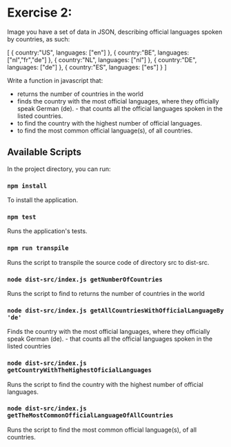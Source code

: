 # Exercise 2:

Image you have a set of data in JSON, describing official languages spoken by countries, as such:

[ 
{
country:"US",
languages: ["en"] },
{
country:"BE", languages: ["nl","fr","de"]
}, {
country:"NL",
languages: ["nl"] },
{
country:"DE", languages: ["de"]
}, {
country:"ES",
languages: ["es"] }
]

Write a function in javascript that:
- returns the number of countries in the world
- finds the country with the most official languages, where they officially speak German (de). - that counts all the official languages spoken in the listed countries.
- to find the country with the highest number of official languages.
- to find the most common official language(s), of all countries.

## Available Scripts

In the project directory, you can run:

### `npm install`

To install the application.

### `npm test`

Runs the application's tests.

### `npm run transpile`

Runs the script to transpile the source code of directory src to dist-src.

### `node dist-src/index.js getNumberOfCountries`

Runs the script to find to returns the number of countries in the world

### `node dist-src/index.js getAllCountriesWithOfficialLanguageBy 'de'`

Finds the country with the most official languages, where they officially speak German (de). - that counts all the official languages spoken in the listed countries

### `node dist-src/index.js getCountryWithTheHighestOficialLanguages`

Runs the script to find the country with the highest number of official languages.

### `node dist-src/index.js getTheMostCommonOfficialLanguageOfAllCountries`

Runs the script to find the most common official language(s), of all countries.
 

